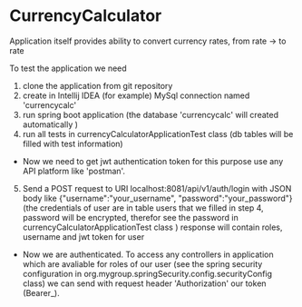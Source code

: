 # CurrencyCalculator
Application itself provides ability to convert currency rates, from rate -> to rate

To test the application we need 
1) clone the application from git repository
2) create in Intellij IDEA (for example) MySql connection named 'currencycalc' 
3) run spring boot application (the database 'currencycalc' will created automatically )
4) run all tests in currencyCalculatorApplicationTest class (db tables will be filled with test information)

 * Now we need to get jwt authentication token 
 for this purpose use any API platform like 'postman'.
 
5) Send a POST request to URI localhost:8081/api/v1/auth/login  with JSON body like {"username":"your_username", "password":"your_password"} (the credentials of user are in table users that we filled in step 4, password will be encrypted, therefor see the password in currencyCalculatorApplicationTest class )
response will contain roles, username and jwt token for user

*  Now we are authenticated. To access any controllers in application which are avaliable  for roles of our user (see the spring security configuration in org.mygroup.springSecurity.config.securityConfig class) we can send with request header 'Authorization' our token (Bearer_<token>).
